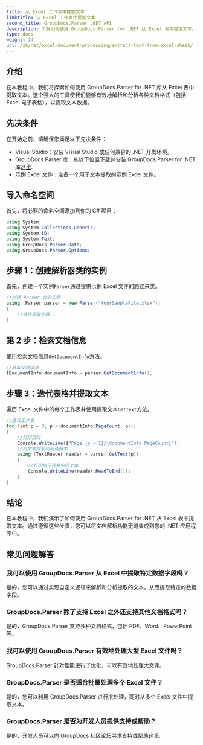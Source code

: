 ```yaml
---
title: 从 Excel 工作表中提取文本
linktitle: 从 Excel 工作表中提取文本
second_title: GroupDocs.Parser .NET API
description: 了解如何使用 GroupDocs.Parser for .NET 从 Excel 表中提取文本。有效提取文本的简单步骤。
type: docs
weight: 14
url: /zh/net/excel-document-processing/extract-text-from-excel-sheet/
---
```

## 介绍
在本教程中，我们将探索如何使用 GroupDocs.Parser for .NET 库从 Excel 表中提取文本。这个强大的工具使我们能够有效地解析和分析各种文档格式（包括 Excel 电子表格），以提取文本数据。
## 先决条件
在开始之前，请确保您满足以下先决条件：
- Visual Studio：安装 Visual Studio 或任何兼容的 .NET 开发环境。
-  GroupDocs.Parser 库：从以下位置下载并安装 GroupDocs.Parser for .NET 库[这里](https://releases.groupdocs.com/parser/net/).
- 示例 Excel 文件：准备一个用于文本提取的示例 Excel 文件。

## 导入命名空间
首先，将必要的命名空间添加到你的 C# 项目：
```csharp
using System;
using System.Collections.Generic;
using System.IO;
using System.Text;
using GroupDocs.Parser.Data;
using GroupDocs.Parser.Options;
```
## 步骤 1：创建解析器类的实例
首先，创建一个实例`Parser`通过提供示例 Excel 文件的路径来类。
```csharp
//创建 Parser 类的实例
using (Parser parser = new Parser("YourSampleFile.xlsx"))
{
    //继续提取步骤...
}
```
## 第 2 步：检索文档信息
使用检索文档信息`GetDocumentInfo`方法。
```csharp
//获取文档信息
IDocumentInfo documentInfo = parser.GetDocumentInfo();
```
## 步骤 3：迭代表格并提取文本
遍历 Excel 文件中的每个工作表并使用提取文本`GetText`方法。
```csharp
//迭代工作表
for (int p = 0; p < documentInfo.PageCount; p++)
{
    //打印页码
    Console.WriteLine($"Page {p + 1}/{documentInfo.PageCount}");
    //将文本提取到阅读器中
    using (TextReader reader = parser.GetText(p))
    {
        //打印电子表格中的文本
        Console.WriteLine(reader.ReadToEnd());
    }
}
```

## 结论
在本教程中，我们演示了如何使用 GroupDocs.Parser for .NET 从 Excel 表中提取文本。通过遵循这些步骤，您可以将文档解析功能无缝集成到您的 .NET 应用程序中。

## 常见问题解答
### 我可以使用 GroupDocs.Parser 从 Excel 中提取特定数据字段吗？
是的，您可以通过实现自定义逻辑来解析和分析提取的文本，从而提取特定的数据字段。
### GroupDocs.Parser 除了支持 Excel 之外还支持其他文档格式吗？
是的，GroupDocs.Parser 支持多种文档格式，包括 PDF、Word、PowerPoint 等。
### 我可以使用 GroupDocs.Parser 有效地处理大型 Excel 文件吗？
GroupDocs.Parser 针对性能进行了优化，可以有效地处理大文件。
### GroupDocs.Parser 是否适合批量处理多个 Excel 文件？
是的，您可以利用 GroupDocs.Parser 进行批处理，同时从多个 Excel 文件中提取文本。
### GroupDocs.Parser 是否为开发人员提供支持或帮助？
是的，开发人员可以向 GroupDocs 社区论坛寻求支持或帮助[这里](https://forum.groupdocs.com/c/parser/17).